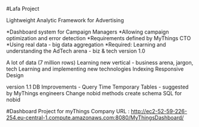#Lafa Project

Lightweight Analytic Framework for Advertising

*Dashboard system for Campaign Managers
*Allowing campaign optimization and error detection
*Requirements defined by MyThings CTO
*Using real data - big data aggregation
*Required: Learning and understanding the AdTech arena - biz & tech
version 1.0 

A lot of data (7 million rows)
Learning new vertical - business arena, jargon, tech
Learning and implementing new technologies
Indexing
Responsive Design

version 1.1 
DB Improvements - Query Time
Temporary Tables - suggested by MyThings engineers
Change nobid methods 
create schema SQL for nobid 

#Dashboard Project for myThings Company
URL : http://ec2-52-59-226-254.eu-central-1.compute.amazonaws.com:8080/MyThingsDashboard/

